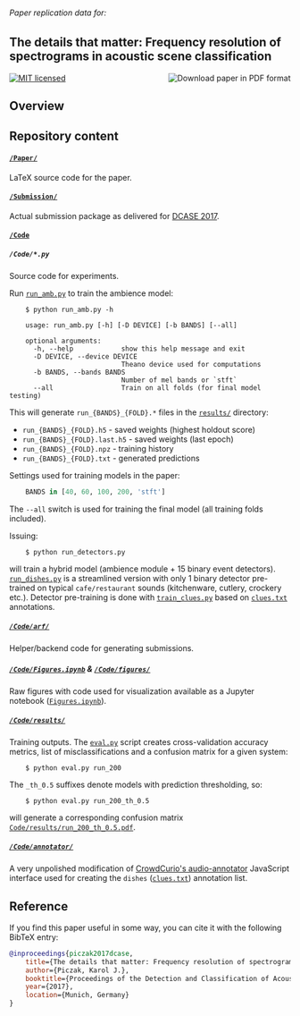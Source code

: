 
###### *Paper replication data for:*

## The details that matter: Frequency resolution of spectrograms in acoustic scene classification

<a href="http://karol.piczak.com/papers/Piczak2017-DCASE.pdf"><img src="https://img.shields.io/badge/paper-PDF-ff69b4.svg" alt="Download paper in PDF format" title="Download paper in PDF format" align="right" /></a>

<a href="LICENSE"><img src="https://img.shields.io/badge/license-MIT-blue.svg" alt="MIT licensed" title="MIT licensed" /></a>

## Overview



## Repository content

#### [`/Paper/`](/Paper)

LaTeX source code for the paper.

#### [`/Submission/`](/Submission/)

Actual submission package as delivered for [DCASE 2017](http://www.cs.tut.fi/sgn/arg/dcase2017/challenge/submission).

#### [`/Code`](/Code/)

##### `/Code/*.py`

Source code for experiments.

Run [`run_amb.py`](Code/run_amb.py) to train the ambience model:

```
    $ python run_amb.py -h

    usage: run_amb.py [-h] [-D DEVICE] [-b BANDS] [--all]

    optional arguments:
      -h, --help            show this help message and exit
      -D DEVICE, --device DEVICE
                            Theano device used for computations
      -b BANDS, --bands BANDS
                            Number of mel bands or `stft`
      --all                 Train on all folds (for final model testing)
```

This will generate `run_{BANDS}_{FOLD}.*` files in the [`results/`](Code/results/) directory:

- `run_{BANDS}_{FOLD}.h5` - saved weights (highest holdout score)
- `run_{BANDS}_{FOLD}.last.h5` - saved weights (last epoch)
- `run_{BANDS}_{FOLD}.npz` - training history
- `run_{BANDS}_{FOLD}.txt` - generated predictions

Settings used for training models in the paper:

```python
    BANDS in [40, 60, 100, 200, 'stft']
```

The `--all` switch is used for training the final model (all training folds included).

Issuing:

```shell
    $ python run_detectors.py
```

will train a hybrid model (ambience module + 15 binary event detectors). [`run_dishes.py`](Code/run_dishes.py) is
a streamlined version with only 1 binary detector pre-trained on typical `cafe/restaurant` sounds
(kitchenware, cutlery, crockery etc.). Detector pre-training is done with [`train_clues.py`](Code/train_clues.py) based on [`clues.txt`](Code/clues.txt) annotations.

##### [`/Code/arf/`](/Code/arf/)

Helper/backend code for generating submissions.

##### [`/Code/Figures.ipynb`](/Code/Figures.ipynb) & [`/Code/figures/`](/Code/figures/)

Raw figures with code used for visualization available as a Jupyter notebook ([`Figures.ipynb`](Code/Figures.ipynb)).

##### [`/Code/results/`](/Code/results/)

Training outputs. The [`eval.py`](Code/eval.py) script creates cross-validation accuracy metrics, list of misclassifications
and a confusion matrix for a given system:

```
    $ python eval.py run_200
```

The `_th_0.5` suffixes denote models with prediction thresholding, so:

```
    $ python eval.py run_200_th_0.5
```

will generate a corresponding confusion matrix [`Code/results/run_200_th_0.5.pdf`](Code/results/run_200_th_0.5.pdf).

##### [`/Code/annotator/`](/Code/annotator/)

A very unpolished modification of [CrowdCurio's audio-annotator](https://github.com/CrowdCurio/audio-annotator) JavaScript interface used for creating the `dishes` ([`clues.txt`](Code/clues.txt)) annotation list.

## Reference

If you find this paper useful in some way, you can cite it with the following BibTeX entry:

```bibtex
@inproceedings{piczak2017dcase,
    title={The details that matter: Frequency resolution of spectrograms in acoustic scene classification},
    author={Piczak, Karol J.},
    booktitle={Proceedings of the Detection and Classification of Acoustic Scenes and Events 2017 Workshop},
    year={2017},
    location={Munich, Germany}
}
```
